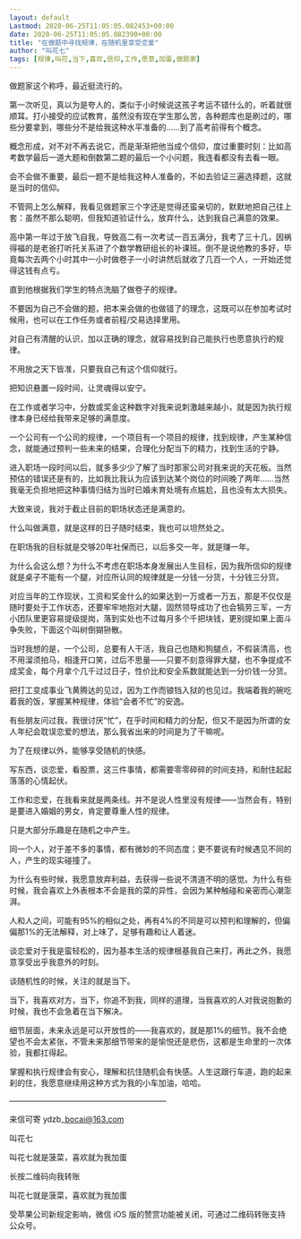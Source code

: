 ```yaml
---
layout: default
Lastmod: 2020-06-25T11:05:05.082453+00:00
date: 2020-06-25T11:05:05.082390+00:00
title: "在做题中寻找规律，在随机里享受恋爱"
author: "叫花七"
tags: [规律,叫花,当下,喜欢,信仰,工作,愿意,加蛋,做题家]
---
```


  

做题家这个称呼，最近挺流行的。

  

第一次听见，真以为是夸人的，类似于小时候说这孩子考运不错什么的，听着就很顺耳。打小接受的应试教育，虽然没有现在学生那么苦，各种题库也是刷过的，哪些分要拿到，哪些分不是给我这种水平准备的……到了高考前得有个概念。

  

概念形成，对不对不再去说它，而是渐渐把他当成个信仰，度过重要时刻：比如高考数学最后一道大题和倒数第二题的最后一个小问题，我连看都没有去看一眼。  

  

会不会做不重要，最后一题不是给我这种人准备的，不如去验证三遍选择题，这就是当时的信仰。

  

不管网上怎么解释，我看见做题家三个字还是觉得还蛮亲切的，默默地把自己往上套：虽然不那么聪明，但我知道验证什么，放弃什么，达到我自己满意的效果。  

  

高中第一年过于放飞自我，导致高二有一次考试一百五满分，我考了三十几，因祸得福的是老爸打听托关系进了个数学教研组长的补课班。倒不是说他教的多好，毕竟每次去两个小时其中一小时做卷子一小时讲然后就收了几百一个人，一开始还觉得这钱有点亏。  

  

直到他根据我们学生的特点洗脑了做卷子的规律。

  

不要因为自己不会做的题，把本来会做的也做错了的理念，这既可以在参加考试时候用，也可以在工作任务或者前程/交易选择里用。  

  

对自己有清醒的认识，加以正确的理念，就容易找到自己能执行也愿意执行的规律。  

  

不用放之天下皆准，只要我自己有这个信仰就行。

  

把知识悬置一段时间，让灵魂得以安宁。

  

在工作或者学习中，分数或奖金这种数字对我来说刺激越来越小，就是因为执行规律本身已经给我带来足够的满意度。

  

一个公司有一个公司的规律，一个项目有一个项目的规律，找到规律，产生某种信念，就能通过预判一些未来的结果，合理化分配当下的精力，找到生活的宁静。  

  

进入职场一段时间以后，就多多少少了解了当时那家公司对我来说的天花板。当然预估的错误还是有的，比如我比我认为应该到达某个岗位的时间晚了两年……当然我毫无负担地把这种事情归结为当时已婚未育处境有点尴尬，且也没有太大损失。

  

大致来说，我对于截止目前的职场状态还是满意的。  

  

什么叫做满意，就是这样的日子随时结束，我也可以坦然处之。  

  

在职场我的目标就是交够20年社保而已，以后多交一年，就是赚一年。

  

为什么会这么想？为什么不考虑在职场本身发展出人生目标，因为我所信仰的规律就是桌子不能有一个腿，对应所认同的规律就是一分钱一分货，十分钱三分货。  

  

对应当年的工作现状，工资和奖金什么的如果达到一万或者一万五，那是不仅仅是随时要处于工作状态，还要牢牢地抱对大腿，固然领导成功了也会犒劳三军，一方小团队里更容易提级提岗，落到实处也不过每月多个千把块钱，更别提如果上面斗争失败，下面这个叫树倒猢狲散。

  

当时我想的是，一个公司，总要有人干活，我自己也随和狗腿点，不假装清高，也不用溜须拍马，相逢开口笑，过后不思量——只要不刻意得罪大腿，也不争提成不成奖金，每个月拿个几千过过日子，性价比和安全系数就能达到一分价钱一分货。

  

把打工变成事业飞黄腾达的见过，因为工作而锒铛入狱的也见过。我端着我的碗吃着我的饭，掌握某种规律，体验“会者不忙”的安逸。  

  

有些朋友问过我，我很讨厌“忙”，在乎时间和精力的分配，但又不是因为所谓的女人年纪会耽误恋爱的想法，那么我省出来的时间是为了干嘛呢。  

  

为了在规律以外，能够享受随机的快感。

  

写东西，谈恋爱，看股票，这三件事情，都需要零零碎碎的时间支持，和耐住起起落落的心情起伏。  

  

工作和恋爱，在我看来就是两条线。并不是说人性里没有规律——当然会有，特别是要进入婚姻的男女，肯定要尊重人性的规律。

  

只是大部分乐趣是在随机之中产生。

  

同一个人，对于差不多的事情，都有微妙的不同态度；更不要说有时候遇见不同的人，产生的现实碰撞了。

  

为什么有些时候，我愿意放弃利益，去获得一些说不清道不明的感觉。为什么有些时候，我会喜欢上外表根本不会是我的菜的异性，会因为某种触碰和亲密而心潮澎湃。  

  

人和人之间，可能有95%的相似之处，再有4%的不同是可以预判和理解的，但偏偏那1%的无法解释，对上味了，足够有趣和让人着迷。  

  

谈恋爱对于我是蛮轻松的，因为基本生活的规律根基我自己来打，再此之外，我愿意享受出乎我意外的时刻。

  

谈随机性的时候，关注的就是当下。

  

当下，我喜欢对方，当下，你追不到我，同样的道理，当我喜欢的人对我说抱歉的时候，我也不会急着在当下解决。  

  

细节层面，未来永远是可以开放性的——我喜欢的，就是那1%的细节。我不会绝望也不会太紧张，不管未来那细节带来的是愉悦还是悲伤，这都是生命里的一次体验，我都扛得起。

  

掌握和执行规律会有安心，理解和抗住随机会有快感。人生这跟行车道，跑的起来刹的住，我愿意继续用这种方式为我的小车加油，哈哈。  

————————————————————

来信可寄 ydzb\_bocai@163.com

叫花七

叫花七就是菠菜，喜欢就为我加蛋

长按二维码向我转账

叫花七就是菠菜，喜欢就为我加蛋

受苹果公司新规定影响，微信 iOS 版的赞赏功能被关闭，可通过二维码转账支持公众号。

